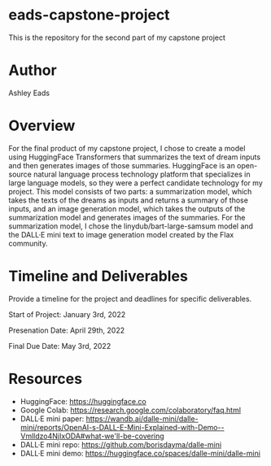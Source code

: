 # eads-capstone-project
This is the repository for the second part of my capstone project

# Author

Ashley Eads

# Overview

For the final product of my capstone project, I chose to create a model using HuggingFace Transformers that summarizes the text of dream inputs and then generates images of those summaries. HuggingFace is an open-source natural language process technology platform that specializes in large language models, so they were a perfect candidate technology for my project. This model consists of two parts: a summarization model, which takes the texts of the dreams as inputs and returns a summary of those inputs, and an image generation model, which takes the outputs of the summarization model and generates images of the summaries. For the summarization model, I chose the linydub/bart-large-samsum model and the DALL·E mini text to image generation model created by the Flax community.

# Timeline and Deliverables

Provide a timeline for the project and deadlines for specific deliverables.

Start of Project: January 3rd, 2022

Presenation Date: April 29th, 2022

Final Due Date: May 3rd, 2022


# Resources

- HuggingFace: https://huggingface.co
- Google Colab: https://research.google.com/colaboratory/faq.html
- DALL·E mini paper: https://wandb.ai/dalle-mini/dalle-mini/reports/OpenAI-s-DALL-E-Mini-Explained-with-Demo--Vmlldzo4NjIxODA#what-we'll-be-covering
- DALL·E mini repo: https://github.com/borisdayma/dalle-mini
- DALL·E mini demo: https://huggingface.co/spaces/dalle-mini/dalle-mini
